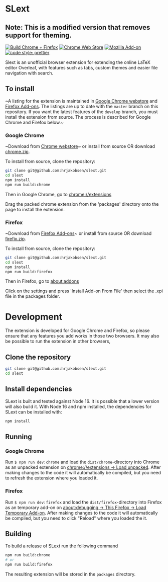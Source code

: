 # SLext

## **Note**: This is a modified version that removes support for theming.

[![Build Chrome + Firefox](https://github.com/hrjakobsen/slext/actions/workflows/build.yml/badge.svg)](https://github.com/hrjakobsen/slext/actions/workflows/build.yml)
[![Chrome Web Store](https://img.shields.io/chrome-web-store/v/jlajbdlfgkklpjdgnhajdohfjbihming)](https://chrome.google.com/webstore/detail/slext/jlajbdlfgkklpjdgnhajdohfjbihming)
[![Mozilla Add-on](https://img.shields.io/amo/v/slext)](https://addons.mozilla.org/en-US/firefox/addon/slext/)
[![code style: prettier](https://img.shields.io/badge/code_style-prettier-ff69b4)](https://github.com/prettier/prettier)

Slext is an unofficial browser extension for extending the online LaTeX editor Overleaf, with features such as tabs, custom themes and easier file navigation with search.

## To install

~A listing for the extension is maintained in [Google Chrome webstore](https://chrome.google.com/webstore/detail/slext/jlajbdlfgkklpjdgnhajdohfjbihming?hl=en) and [Firefox Add-ons](https://addons.mozilla.org/en-US/firefox/addon/slext/). The listings are up to date with the `master` branch on this repository. If you want the latest features of the `develop` branch, you must install the extension from source. The process is described for Google Chrome and Firefox below.~

### Google Chrome

~Download from [Chrome webstore](https://chrome.google.com/webstore/detail/slext/jlajbdlfgkklpjdgnhajdohfjbihming?hl=en)~ or install from source OR download [chrome.zip](https://github.com/chanwutk/slext/raw/build/chrome.zip).

To install from source, clone the repository:

```bash
git clone git@github.com:hrjakobsen/slext.git
cd slext
npm install
npm run build:chrome
```

Then in Google Chrome, go to [chrome://extensions](chrome://extensions)

Drag the packed chrome extension from the 'packages' directory onto the page to install the extension.

### Firefox

~Download from [Firefox Add-ons](https://addons.mozilla.org/en-US/firefox/addon/slext/)~ or install from source OR download [firefix.zip](https://github.com/chanwutk/slext/raw/build/firefox.zip).

To install from source, clone the repository:

```bash
git clone git@github.com:hrjakobsen/slext.git
cd slext
npm install
npm run build:firefox
```

Then in Firefox, go to [about:addons](about:addons)

Click on the settings and press 'Install Add-on From File' then select the .xpi file in the packages folder.

# Development

The extension is developed for Google Chrome and Firefox, so please ensure that any features you add works in those two browsers. It may also be possible to run the extension in other browsers,

## Clone the repository

```bash
git clone git@github.com:hrjakobsen/slext.git
cd slext
```

## Install dependencies

SLext is built and tested against Node 16. It is possible that a lower version will also build it.
With Node 16 and npm installed, the dependencies for SLext can be installed with:

```bash
npm install
```

## Running

### Google Chrome

Run `$ npm run dev:chrome` and load the `dist/chrome`-directory into Chrome as an unpacked extension on [chrome://extensions → Load unpacked](chrome://extensions). After making changes to the code it will automatically be compiled, but you need to refresh the extension where you loaded it.

### Firefox

Run `$ npm run dev:firefox` and load the `dist/firefox`-directory into Firefox as an temporary add-on on [about:debugging → This Firefox → Load Temporary Add-on](about:debugging). After making changes to the code it will automatically be compiled, but you need to click "Reload" where you loaded the it.

## Building

To build a release of SLext run the following command

```bash
npm run build:chrome
# or
npm run build:firefox
```

The resulting extension will be stored in the `packages` directory.
